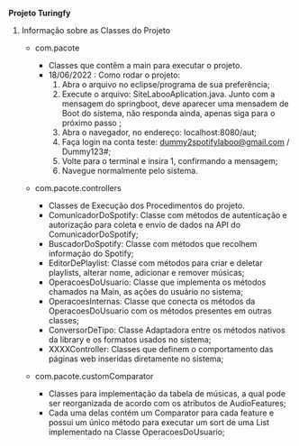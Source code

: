 **Projeto Turingfy**
1. Informação sobre as Classes do Projeto
    - com.pacote
        - Classes que contêm a main para executar o projeto.
        - 18/06/2022 : Como rodar o projeto: 
            1. Abra o arquivo no eclipse/programa de sua preferência;
            2. Execute o arquivo: SiteLabooAplication.java. Junto com a mensagem do springboot, 
            deve aparecer uma mensadem de Boot do sistema, não responda ainda, apenas siga para
            o próximo passo ;
            3. Abra o navegador, no endereço: localhost:8080/aut;
            4. Faça login na conta teste: dummy2spotifylaboo@gmail.com / Dummy123#;
            5. Volte para o terminal e insira 1, confirmando a mensagem;
            6. Navegue normalmente pelo sistema.

    - com.pacote.controllers
        - Classes de Execução dos Procedimentos do projeto.
        - ComunicadorDoSpotify: Classe com métodos de autenticação e autorização para coleta e envio de dados na API do ComunicadorDoSpotify;
        - BuscadorDoSpotify: Classe com métodos que recolhem informação do Spotify;
        - EditorDePlaylist: Classe com métodos para criar e deletar playlists, alterar nome, adicionar e remover músicas;
        - OperacoesDoUsuario: Classe que implementa os métodos chamados na Main, as ações do usuário no sistema;
        - OperacoesInternas: Classe que conecta os métodos da OperacoesDoUsuario com os métodos presentes em outras classes;
        - ConversorDeTipo: Classe Adaptadora entre os métodos nativos da library e os formatos usados no sistema;
        - XXXXController: Classes que definem o comportamento das páginas web inseridas diretamente no sistema;

    - com.pacote.customComparator
        - Classes para implementação da tabela de músicas, a qual pode ser reorganizada de acordo com os atributos de AudioFeatures;
        - Cada uma delas contém um Comparator<Track> para cada feature e possui um único método para executar um sort de uma List<Track>        
        implementado na Classe OperacoesDoUsuario;
